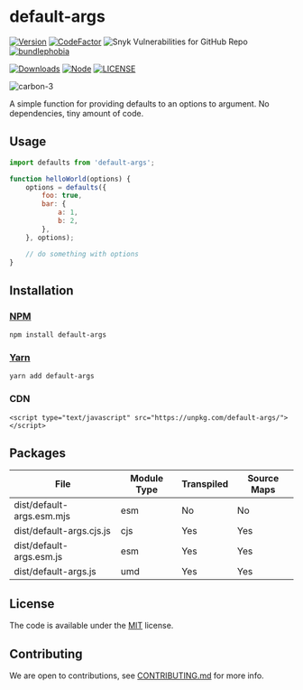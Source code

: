 # default-args
<!-- badge -->
[![Version](https://img.shields.io/npm/v/default-args.svg?style=flat-square)](https://www.npmjs.com/package/default-args)
[![CodeFactor](https://www.codefactor.io/repository/github/victornpb/default-args/badge?style=flat-square)](https://www.codefactor.io/repository/github/victornpb/default-args)
![Snyk Vulnerabilities for GitHub Repo](https://img.shields.io/snyk/vulnerabilities/github/victornpb/tiny-dedent?style=flat-square)
[![bundlephobia](https://img.shields.io/bundlephobia/minzip/default-args?style=flat-square)](https://www.npmjs.com/package/default-args)

[![Downloads](https://img.shields.io/npm/dt/default-args.svg?style=flat-square)](https://www.npmjs.com/package/default-args)
[![Node](https://img.shields.io/node/v/default-args.svg?style=flat-square)](package.json)
[![LICENSE](https://img.shields.io/github/license/victornpb/default-args?style=flat-square)](LICENSE)
<!-- endbadge -->

![carbon-3](https://user-images.githubusercontent.com/3372598/175796626-18513d8d-06ad-4cbc-a17d-5f67f7248e5a.png)

A simple function for providing defaults to an options to argument. No dependencies, tiny amount of code.

## Usage

```js
import defaults from 'default-args';

function helloWorld(options) {
    options = defaults({
        foo: true,
        bar: {
            a: 1,
            b: 2,
        },
    }, options);

    // do something with options
}
```
## Installation

### [NPM](https://npmjs.com/package/default-args)

    npm install default-args
### [Yarn](https://github.com/yarnpkg/yarn)

    yarn add default-args

### CDN

    <script type="text/javascript" src="https://unpkg.com/default-args/"></script>

## Packages

<!-- Output table (auto generated do not modify) -->

| File                      | Module Type | Transpiled | Source Maps |
|---------------------------|-------------|------------|-------------|
| dist/default-args.esm.mjs | esm         | No         | No          |
| dist/default-args.cjs.js  | cjs         | Yes        | Yes         |
| dist/default-args.esm.js  | esm         | Yes        | Yes         |
| dist/default-args.js      | umd         | Yes        | Yes         |

<!-- END -->



## License

The code is available under the [MIT](LICENSE) license.

## Contributing

We are open to contributions, see [CONTRIBUTING.md](CONTRIBUTING.md) for more info.
